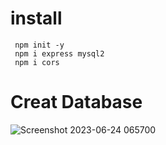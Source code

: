 # install
```
 npm init -y
 npm i express mysql2
 npm i cors
```

# Creat Database

![Screenshot 2023-06-24 065700](https://github.com/mody19765/Full-Stack-Project--CRUD-Operations/assets/73292867/b0abefd1-8db0-4d15-8a1f-408bd4cf7379)


